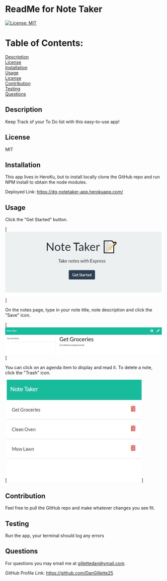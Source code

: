 # ReadMe for Note Taker 

  [![License: MIT](https://img.shields.io/badge/License-MIT-yellow.svg)](https://opensource.org/licenses/MIT)

  # Table of Contents: 

  [Description](#description)  
  [License](#license)  
  [Installation](#installation)  
  [Usage](#usage)  
  [License](#license)  
  [Contribution](#contribution)  
  [Testing](#testing)  
  [Questions](#questions)  
  


  ## Description
    
  Keep Track of your To Do list with this easy-to-use app!

  ## License
    
  MIT

  ## Installation
    
  This app lives in HeroKu, but to install locally clone the GitHub repo and run NPM install to obtain the node modules.
  
  Deployed Link: https://dg-notetaker-app.herokuapp.com/

  ## Usage
    
  Click the "Get Started" button.  
  
  [![Screenshot](https://github.com/DanGillette25/notetaker/blob/master/screenshot1.JPG?raw=true)]
  
  On the notes page, type in your note title, note description and click the "Save" icon.
  
  [![Screenshot](https://github.com/DanGillette25/notetaker/blob/master/screenshot2.JPG?raw=true)]
  
  You can click on an agenda item to display and read it.  To delete a note, click the "Trash" icon.
  
  [![Screenshot](https://github.com/DanGillette25/notetaker/blob/master/screenshot3.JPG?raw=true)]

  ## Contribution 
    
  Feel free to pull the GitHub repo and make whatever changes you see fit.
    
  ## Testing
    
  Run the app, your terminal should log any errors
    
  ## Questions

  For questions you may email me at gillettedan@ymail.com.

  GitHub Profile Link: https://github.com/DanGillette25
    
  
